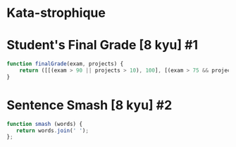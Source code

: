 # Kata-strophique
# Student's Final Grade [8 kyu] #1

```js
function finalGrade(exam, projects) {
    return ([[(exam > 90 || projects > 10), 100], [(exam > 75 && projects >= 5), 90], [(exam > 50 && projects >= 2), 75]].find((t) => t[0]) || [false, 0])[1];
}
```

# Sentence Smash [8 kyu] #2

```js
function smash (words) {
   return words.join(' ');
};
```

